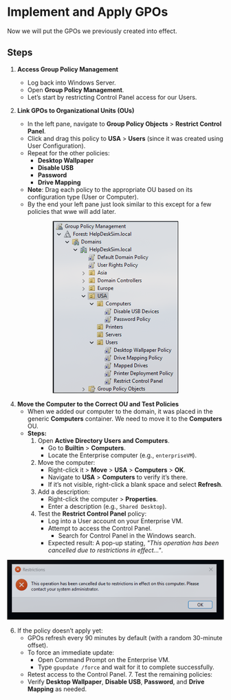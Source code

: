 # Implement and Apply GPOs

Now we will put the GPOs we previously created into effect.

## Steps

1. **Access Group Policy Management**
   - Log back into Windows Server.
   - Open **Group Policy Management**.
   - Let’s start by restricting Control Panel access for our Users.

2. **Link GPOs to Organizational Units (OUs)**
   - In the left pane, navigate to **Group Policy Objects** > **Restrict Control Panel**.
   - Click and drag this policy to **USA** > **Users** (since it was created using User Configuration).
   - Repeat for the other policies:
     - **Desktop Wallpaper**
     - **Disable USB**
     - **Password**
     - **Drive Mapping**
   - **Note**: Drag each policy to the appropriate OU based on its configuration type (User or Computer).
   - By the end your left pane just look similar to this except for a few policies that wwe will add later.

<p align="center">
   <img src="https://github.com/JBrunoX/Help-Desk-Lab/blob/main/images/GPO%20clickDrag.png">
</p>

4. **Move the Computer to the Correct OU and Test Policies**
   - When we added our computer to the domain, it was placed in the generic **Computers** container. We need to move it to the **Computers** OU.
   - **Steps:**
     1. Open **Active Directory Users and Computers**.
        - Go to **Builtin** > **Computers**.
        - Locate the Enterprise computer (e.g., `enterpriseVM`).
     2. Move the computer:
        - Right-click it > **Move** > **USA** > **Computers** > **OK**.
        - Navigate to **USA** > **Computers** to verify it’s there.
        - If it’s not visible, right-click a blank space and select **Refresh**.
     3. Add a description:
        - Right-click the computer > **Properties**.
        - Enter a description (e.g., `Shared Desktop`).
     4. Test the **Restrict Control Panel** policy:
        - Log into a User account on your Enterprise VM.
        - Attempt to access the Control Panel.
           - Search for Control Panel in the Windows search. 
        - Expected result: A pop-up stating, *"This operation has been cancelled due to restrictions in effect..."*.

<p align="center">
   <img src="https://github.com/JBrunoX/Help-Desk-Lab/blob/main/images/deniedControlPanel.png">
</p>

   6. If the policy doesn’t apply yet:
        - GPOs refresh every 90 minutes by default (with a random 30-minute offset).
        - To force an immediate update:
          - Open Command Prompt on the Enterprise VM.
          - Type `gpupdate /force` and wait for it to complete successfully.
        - Retest access to the Control Panel.
     7. Test the remaining policies:
        - Verify **Desktop Wallpaper**, **Disable USB**, **Password**, and **Drive Mapping** as needed.
